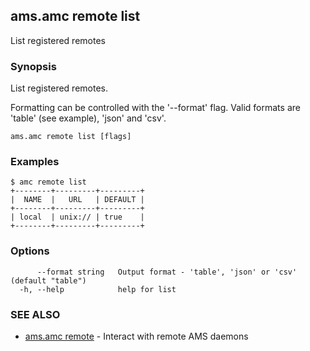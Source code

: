 ## ams.amc remote list

List registered remotes

### Synopsis

List registered remotes.

Formatting can be controlled with the '--format' flag.
Valid formats are 'table' (see example), 'json' and 'csv'.

```
ams.amc remote list [flags]
```

### Examples

```
$ amc remote list
+--------+---------+---------+
|  NAME  |   URL   | DEFAULT |
+--------+---------+---------+
| local  | unix:// | true    |
+--------+---------+---------+

```

### Options

```
      --format string   Output format - 'table', 'json' or 'csv' (default "table")
  -h, --help            help for list
```

### SEE ALSO

* [ams.amc remote](ams.amc_remote.md)	 - Interact with remote AMS daemons

